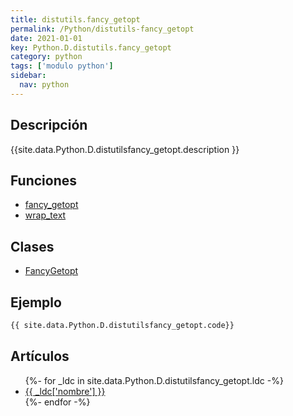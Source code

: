 ```yaml
---
title: distutils.fancy_getopt
permalink: /Python/distutils-fancy_getopt
date: 2021-01-01
key: Python.D.distutils.fancy_getopt
category: python
tags: ['modulo python']
sidebar: 
  nav: python
---
```


## Descripción
{{site.data.Python.D.distutilsfancy_getopt.description }}

## Funciones
* [fancy_getopt](/Python/distutils-fancy_getopt/fancy_getopt/)
* [wrap_text](/Python/distutils-fancy_getopt/wrap_text/)

## Clases
* [FancyGetopt](/Python/distutils-fancy_getopt/FancyGetopt/)

## Ejemplo
~~~python
{{ site.data.Python.D.distutilsfancy_getopt.code}}
~~~

## Artículos
<ul>
{%- for _ldc in site.data.Python.D.distutilsfancy_getopt.ldc -%}
   <li>
       <a href="{{_ldc['url'] }}">{{ _ldc['nombre'] }}</a>
   </li>
{%- endfor -%}
</ul>
